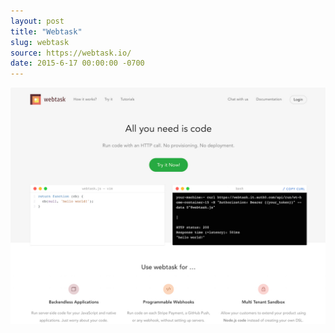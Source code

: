 ```yaml
---
layout: post
title: "Webtask"
slug: webtask
source: https://webtask.io/
date: 2015-6-17 00:00:00 -0700
---
```


<img src="/screenshots/webtask.jpg">
